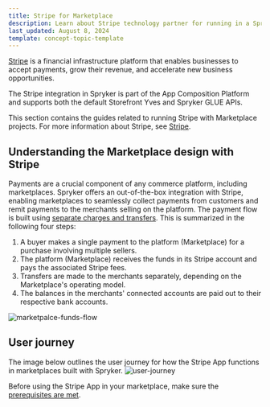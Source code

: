 ```yaml
---
title: Stripe for Marketplace
description: Learn about Stripe technology partner for running in a Spryker Marketplace store.
last_updated: August 8, 2024
template: concept-topic-template
---
```


[Stripe](https://stripe.com/en-de) is a financial infrastructure platform that enables businesses to accept payments, grow their revenue, and accelerate new business opportunities.

The Stripe integration in Spryker is part of the App Composition Platform and supports both the default Storefront Yves and Spryker GLUE APIs.

This section contains the guides related to running Stripe with Marketplace projects. For more information about Stripe, see [Stripe](/docs/pbc/all/payment-service-provider/{{page.version}}/base-shop/third-party-integrations/stripe/stripe.html).

## Understanding the Marketplace design with Stripe

Payments are a crucial component of any commerce platform, including marketplaces. Spryker offers an out-of-the-box integration with Stripe, enabling marketplaces to seamlessly collect payments from customers and remit payments to the merchants selling on the platform.
The payment flow is built using [separate charges and transfers](https://docs.stripe.com/connect/separate-charges-and-transfers). This is summarized in the following four steps:

1. A buyer makes a single payment to the platform (Marketplace) for a purchase involving multiple sellers.
2. The platform (Marketplace) receives the funds in its Stripe account and pays the associated Stripe fees.
3. Transfers are made to the merchants separately, depending on the Marketplace's operating model.
4. The balances in the merchants' connected accounts are paid out to their respective bank accounts.

![marketpalce-funds-flow](https://spryker.s3.eu-central-1.amazonaws.com/docs/pbc/all/payment-service-providers/marketplace/stripe-third-party-integration/stripe-for-marketplace.md/marketplace-funds-flow.png)

## User journey
The image below outlines the user journey for how the Stripe App functions in marketplaces built with Spryker.
![user-journey](https://spryker.s3.eu-central-1.amazonaws.com/docs/pbc/all/payment-service-providers/marketplace/stripe-third-party-integration/stripe-for-marketplace.md/marketplace-payment-user-journey.png)

Before using the Stripe App in your marketplace, make sure the [prerequisites are met](/docs/pbc/all/payment-service-provider/{{page.version}}/marketplace/stripe-third-party-integration/install-and-configure-stripe-prerequisites-for-marketplace.html).
